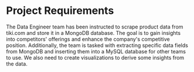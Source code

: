 # Project Requirements
The Data Engineer team has been instructed to scrape product data from tiki.com and store it in a MongoDB database. The goal is to gain insights into competitors' offerings and enhance the company's competitive position. Additionally, the team is tasked with extracting specific data fields from MongoDB and inserting them into a MySQL database for other teams to use. We also need to create visualizations to derive some insights from the data.
